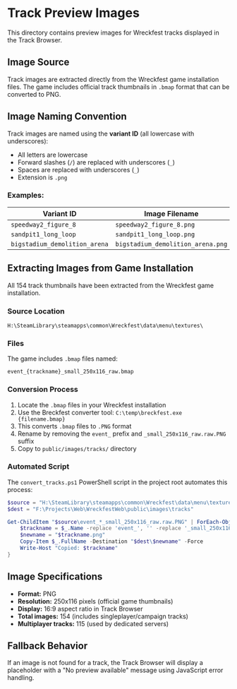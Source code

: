 # Track Preview Images

This directory contains preview images for Wreckfest tracks displayed in the Track Browser.

## Image Source

Track images are extracted directly from the Wreckfest game installation files. The game includes official track thumbnails in `.bmap` format that can be converted to PNG.

## Image Naming Convention

Track images are named using the **variant ID** (all lowercase with underscores):
- All letters are lowercase
- Forward slashes (`/`) are replaced with underscores (`_`)
- Spaces are replaced with underscores (`_`)
- Extension is `.png`

### Examples:

| Variant ID | Image Filename |
|-----------|----------------|
| `speedway2_figure_8` | `speedway2_figure_8.png` |
| `sandpit1_long_loop` | `sandpit1_long_loop.png` |
| `bigstadium_demolition_arena` | `bigstadium_demolition_arena.png` |

## Extracting Images from Game Installation

All 154 track thumbnails have been extracted from the Wreckfest game installation.

### Source Location
```
H:\SteamLibrary\steamapps\common\Wreckfest\data\menu\textures\
```

### Files
The game includes `.bmap` files named:
```
event_{trackname}_small_250x116_raw.bmap
```

### Conversion Process
1. Locate the `.bmap` files in your Wreckfest installation
2. Use the Breckfest converter tool: `C:\temp\breckfest.exe {filename.bmap}`
3. This converts `.bmap` files to `.PNG` format
4. Rename by removing the `event_` prefix and `_small_250x116_raw.raw.PNG` suffix
5. Copy to `public/images/tracks/` directory

### Automated Script
The `convert_tracks.ps1` PowerShell script in the project root automates this process:

```powershell
$source = "H:\SteamLibrary\steamapps\common\Wreckfest\data\menu\textures"
$dest = "F:\Projects\Web\WreckfestWeb\public\images\tracks"

Get-ChildItem "$source\event_*_small_250x116_raw.raw.PNG" | ForEach-Object {
    $trackname = $_.Name -replace 'event_', '' -replace '_small_250x116_raw\.raw\.PNG$', ''
    $newname = "$trackname.png"
    Copy-Item $_.FullName -Destination "$dest\$newname" -Force
    Write-Host "Copied: $trackname"
}
```

## Image Specifications

- **Format:** PNG
- **Resolution:** 250x116 pixels (official game thumbnails)
- **Display:** 16:9 aspect ratio in Track Browser
- **Total images:** 154 (includes singleplayer/campaign tracks)
- **Multiplayer tracks:** 115 (used by dedicated servers)

## Fallback Behavior

If an image is not found for a track, the Track Browser will display a placeholder with a "No preview available" message using JavaScript error handling.
